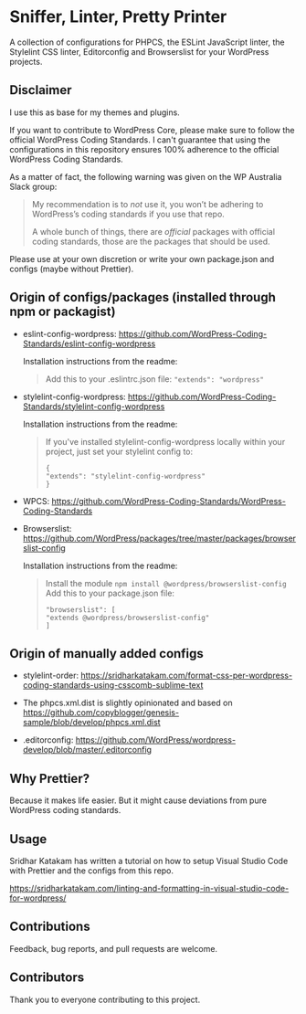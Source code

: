 # Sniffer, Linter, Pretty Printer

A collection of configurations for PHPCS, the ESLint JavaScript linter, the Stylelint CSS linter, Editorconfig and Browserslist for your WordPress projects.

## Disclaimer

I use this as base for my themes and plugins.

If you want to contribute to WordPress Core, please make sure to follow the official WordPress Coding Standards.
I can't guarantee that using the configurations in this repository ensures 100% adherence to the official WordPress Coding Standards.

As a matter of fact, the following warning was given on the WP Australia Slack group:

> My recommendation is to _not_ use it, you won’t be adhering to WordPress’s coding standards if you use that repo.
>
> A whole bunch of things, there are _official_ packages with official coding standards, those are the packages that should be used.

Please use at your own discretion or write your own package.json and configs (maybe without Prettier).

## Origin of configs/packages (installed through npm or packagist)

*   eslint-config-wordpress: https://github.com/WordPress-Coding-Standards/eslint-config-wordpress

    Installation instructions from the readme:

    > Add this to your .eslintrc.json file:
    > `"extends": "wordpress"`

*   stylelint-config-wordpress: https://github.com/WordPress-Coding-Standards/stylelint-config-wordpress

    Installation instructions from the readme:

    > If you've installed stylelint-config-wordpress locally within your project, just set your stylelint config to:
    >
    > ```
    > {
    > "extends": "stylelint-config-wordpress"
    > }
    > ```

*   WPCS: https://github.com/WordPress-Coding-Standards/WordPress-Coding-Standards

*   Browserslist: https://github.com/WordPress/packages/tree/master/packages/browserslist-config

    Installation instructions from the readme:

    > Install the module `npm install @wordpress/browserslist-config`
    > Add this to your package.json file:
    >
    > ```
    > "browserslist": [
    > "extends @wordpress/browserslist-config"
    > ]
    > ```

## Origin of manually added configs

*   stylelint-order: https://sridharkatakam.com/format-css-per-wordpress-coding-standards-using-csscomb-sublime-text

*   The phpcs.xml.dist is slightly opinionated and based on https://github.com/copyblogger/genesis-sample/blob/develop/phpcs.xml.dist

*   .editorconfig: https://github.com/WordPress/wordpress-develop/blob/master/.editorconfig

## Why Prettier?

Because it makes life easier. But it might cause deviations from pure WordPress coding standards.

## Usage

Sridhar Katakam has written a tutorial on how to setup Visual Studio Code with Prettier and the configs from this repo.

https://sridharkatakam.com/linting-and-formatting-in-visual-studio-code-for-wordpress/

## Contributions

Feedback, bug reports, and pull requests are welcome.

## Contributors

Thank you to everyone contributing to this project.
